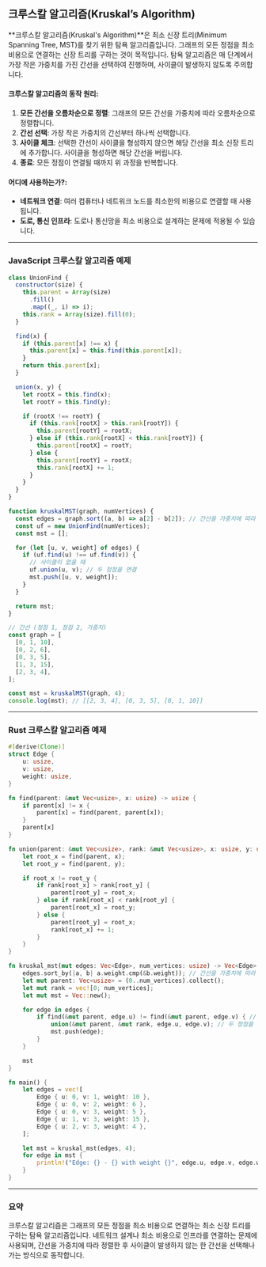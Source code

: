 ## 크루스칼 알고리즘(Kruskal’s Algorithm)

**크루스칼 알고리즘(Kruskal's Algorithm)**은 최소 신장 트리(Minimum Spanning Tree, MST)를 찾기 위한 탐욕 알고리즘입니다. 그래프의 모든 정점을 최소 비용으로 연결하는 신장 트리를 구하는 것이 목적입니다. 탐욕 알고리즘은 매 단계에서 가장 작은 가중치를 가진 간선을 선택하여 진행하며, 사이클이 발생하지 않도록 주의합니다.

#### **크루스칼 알고리즘의 동작 원리**:

1. **모든 간선을 오름차순으로 정렬**: 그래프의 모든 간선을 가중치에 따라 오름차순으로 정렬합니다.
2. **간선 선택**: 가장 작은 가중치의 간선부터 하나씩 선택합니다.
3. **사이클 체크**: 선택한 간선이 사이클을 형성하지 않으면 해당 간선을 최소 신장 트리에 추가합니다. 사이클을 형성하면 해당 간선을 버립니다.
4. **종료**: 모든 정점이 연결될 때까지 위 과정을 반복합니다.

#### **어디에 사용하는가?**:

- **네트워크 연결**: 여러 컴퓨터나 네트워크 노드를 최소한의 비용으로 연결할 때 사용됩니다.
- **도로, 통신 인프라**: 도로나 통신망을 최소 비용으로 설계하는 문제에 적용될 수 있습니다.

---

### **JavaScript 크루스칼 알고리즘 예제**

```javascript
class UnionFind {
  constructor(size) {
    this.parent = Array(size)
      .fill()
      .map((_, i) => i);
    this.rank = Array(size).fill(0);
  }

  find(x) {
    if (this.parent[x] !== x) {
      this.parent[x] = this.find(this.parent[x]);
    }
    return this.parent[x];
  }

  union(x, y) {
    let rootX = this.find(x);
    let rootY = this.find(y);

    if (rootX !== rootY) {
      if (this.rank[rootX] > this.rank[rootY]) {
        this.parent[rootY] = rootX;
      } else if (this.rank[rootX] < this.rank[rootY]) {
        this.parent[rootX] = rootY;
      } else {
        this.parent[rootY] = rootX;
        this.rank[rootX] += 1;
      }
    }
  }
}

function kruskalMST(graph, numVertices) {
  const edges = graph.sort((a, b) => a[2] - b[2]); // 간선을 가중치에 따라 정렬
  const uf = new UnionFind(numVertices);
  const mst = [];

  for (let [u, v, weight] of edges) {
    if (uf.find(u) !== uf.find(v)) {
      // 사이클이 없을 때
      uf.union(u, v); // 두 정점을 연결
      mst.push([u, v, weight]);
    }
  }

  return mst;
}

// 간선 (정점 1, 정점 2, 가중치)
const graph = [
  [0, 1, 10],
  [0, 2, 6],
  [0, 3, 5],
  [1, 3, 15],
  [2, 3, 4],
];

const mst = kruskalMST(graph, 4);
console.log(mst); // [[2, 3, 4], [0, 3, 5], [0, 1, 10]]
```

---

### **Rust 크루스칼 알고리즘 예제**

```rust
#[derive(Clone)]
struct Edge {
    u: usize,
    v: usize,
    weight: usize,
}

fn find(parent: &mut Vec<usize>, x: usize) -> usize {
    if parent[x] != x {
        parent[x] = find(parent, parent[x]);
    }
    parent[x]
}

fn union(parent: &mut Vec<usize>, rank: &mut Vec<usize>, x: usize, y: usize) {
    let root_x = find(parent, x);
    let root_y = find(parent, y);

    if root_x != root_y {
        if rank[root_x] > rank[root_y] {
            parent[root_y] = root_x;
        } else if rank[root_x] < rank[root_y] {
            parent[root_x] = root_y;
        } else {
            parent[root_y] = root_x;
            rank[root_x] += 1;
        }
    }
}

fn kruskal_mst(mut edges: Vec<Edge>, num_vertices: usize) -> Vec<Edge> {
    edges.sort_by(|a, b| a.weight.cmp(&b.weight)); // 간선을 가중치에 따라 정렬
    let mut parent: Vec<usize> = (0..num_vertices).collect();
    let mut rank = vec![0; num_vertices];
    let mut mst = Vec::new();

    for edge in edges {
        if find(&mut parent, edge.u) != find(&mut parent, edge.v) { // 사이클이 없을 때
            union(&mut parent, &mut rank, edge.u, edge.v); // 두 정점을 연결
            mst.push(edge);
        }
    }

    mst
}

fn main() {
    let edges = vec![
        Edge { u: 0, v: 1, weight: 10 },
        Edge { u: 0, v: 2, weight: 6 },
        Edge { u: 0, v: 3, weight: 5 },
        Edge { u: 1, v: 3, weight: 15 },
        Edge { u: 2, v: 3, weight: 4 },
    ];

    let mst = kruskal_mst(edges, 4);
    for edge in mst {
        println!("Edge: {} - {} with weight {}", edge.u, edge.v, edge.weight);
    }
}
```

---

### 요약

크루스칼 알고리즘은 그래프의 모든 정점을 최소 비용으로 연결하는 최소 신장 트리를 구하는 탐욕 알고리즘입니다. 네트워크 설계나 최소 비용으로 인프라를 연결하는 문제에 사용되며, 간선을 가중치에 따라 정렬한 후 사이클이 발생하지 않는 한 간선을 선택해나가는 방식으로 동작합니다.
